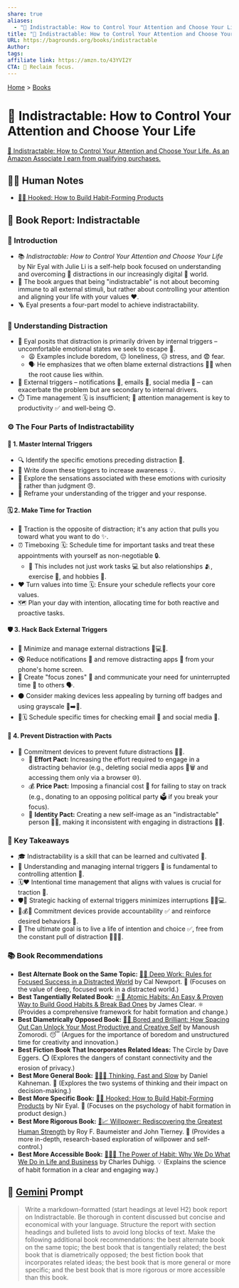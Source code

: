 ```yaml
---
share: true
aliases:
  - "🧘 Indistractable: How to Control Your Attention and Choose Your Life"
title: "🧘 Indistractable: How to Control Your Attention and Choose Your Life"
URL: https://bagrounds.org/books/indistractable
Author:
tags:
affiliate link: https://amzn.to/43YVI2Y
CTA: 🧠 Reclaim focus.
---
```

[Home](../index.md) > [Books](./index.md)  
# 🧘 Indistractable: How to Control Your Attention and Choose Your Life  
[🛒 Indistractable: How to Control Your Attention and Choose Your Life. As an Amazon Associate I earn from qualifying purchases.](https://amzn.to/43YVI2Y)  
  
## 📝🐒 Human Notes   
- [🎣📱 Hooked: How to Build Habit-Forming Products](./hooked-how-to-build-habit-forming-products.md)  
  
## 📖 Book Report: Indistractable  
  
### 🚀 Introduction  
  
* 📚 *Indistractable: How to Control Your Attention and Choose Your Life* by Nir Eyal with Julie Li is a self-help book focused on understanding and overcoming 🤯 distractions in our increasingly digital 📱 world.  
* 🎯 The book argues that being "indistractable" is not about becoming immune to all external stimuli, but rather about controlling your attention and aligning your life with your values ❤️.  
* 🪜 Eyal presents a four-part model to achieve indistractability.  
  
### 🤔 Understanding Distraction  
  
* 🧠 Eyal posits that distraction is primarily driven by internal triggers – uncomfortable emotional states we seek to escape 💨.  
    * 😩 Examples include boredom, 😔 loneliness, 😥 stress, and 😨 fear.  
    * 🗣️ He emphasizes that we often blame external distractions 🔔📱 when the root cause lies within.  
* 📱 External triggers – notifications 🔔, emails 📧, social media 📱 – can exacerbate the problem but are secondary to internal drivers.  
* ⏱️ Time management 🗓️ is insufficient; 🧘 attention management is key to productivity ✅ and well-being 😊.  
  
### ⚙️ The Four Parts of Indistractability  
  
#### 🧭 1. Master Internal Triggers  
  
* 🔍 Identify the specific emotions preceding distraction 🤔.  
* 📝 Write down these triggers to increase awareness 💡.  
* 🧘 Explore the sensations associated with these emotions with curiosity 🤔 rather than judgment 😠.  
* 🔄 Reframe your understanding of the trigger and your response.  
  
#### 🗓️ 2. Make Time for Traction  
  
* 🚀 Traction is the opposite of distraction; it's any action that pulls you toward what you want to do ✨.  
* ⏰ Timeboxing 🗓️: Schedule time for important tasks and treat these appointments with yourself as non-negotiable 🔒.  
    * 💼 This includes not just work tasks 💻 but also relationships 🫂, exercise 💪, and hobbies 🎨.  
* ❤️ Turn values into time 🗓️: Ensure your schedule reflects your core values.  
* 🗺️ Plan your day with intention, allocating time for both reactive and proactive tasks.  
  
#### 🛡️ 3. Hack Back External Triggers  
  
* 🚫 Minimize and manage external distractions 📱💻🔔.  
* 🔇 Reduce notifications 🔔 and remove distracting apps 📱 from your phone's home screen.  
* 🚧 Create "focus zones" 🧘 and communicate your need for uninterrupted time 🤫 to others 🗣️.  
* ⚫ Consider making devices less appealing by turning off badges and using grayscale 📱➡️📱.  
* 📧🗓️ Schedule specific times for checking email 📧 and social media 📱.  
  
#### 🛑 4. Prevent Distraction with Pacts  
  
* 🤝 Commitment devices to prevent future distractions 🚫📱.  
    * 💪 **Effort Pact:** Increasing the effort required to engage in a distracting behavior (e.g., deleting social media apps 📱🗑️ and accessing them only via a browser 🌐).  
    * 💰 **Price Pact:** Imposing a financial cost 💸 for failing to stay on track (e.g., donating to an opposing political party 🗳️ if you break your focus).  
    * 👤 **Identity Pact:** Creating a new self-image as an "indistractable" person 🧘👤, making it inconsistent with engaging in distractions 🚫📱.  
  
### 🔑 Key Takeaways  
  
* 🎓 Indistractability is a skill that can be learned and cultivated 🌱.  
* 🧠 Understanding and managing internal triggers 🤔 is fundamental to controlling attention 🧘.  
* 🗓️❤️ Intentional time management that aligns with values is crucial for traction 🚀.  
* 🛡️📱 Strategic hacking of external triggers minimizes interruptions 🚫🔔💻.  
* 🤝💰👤 Commitment devices provide accountability ✅ and reinforce desired behaviors 💪.  
* 🎯 The ultimate goal is to live a life of intention and choice ✅, free from the constant pull of distraction 🚫📱🔔.  
  
### 📚 Book Recommendations  
* **Best Alternate Book on the Same Topic:** [🤿💼 Deep Work: Rules for Focused Success in a Distracted World](./deep-work.md) by Cal Newport. 🧘 (Focuses on the value of deep, focused work in a distracted world.)  
* **Best Tangentially Related Book:** [⚛️🔄 Atomic Habits: An Easy & Proven Way to Build Good Habits & Break Bad Ones](./atomic-habits.md) by James Clear. ⚛️ (Provides a comprehensive framework for habit formation and change.)  
* **Best Diametrically Opposed Book:** [🥱🤓 Bored and Brilliant: How Spacing Out Can Unlock Your Most Productive and Creative Self](./bored-and-brilliant.md) by Manoush Zomorodi. 😴 (Argues for the importance of boredom and unstructured time for creativity and innovation.)  
* **Best Fiction Book That Incorporates Related Ideas:** The Circle by Dave Eggers. ⭕ (Explores the dangers of constant connectivity and the erosion of privacy.)  
* **Best More General Book:** [🤔🐇🐢 Thinking, Fast and Slow](./thinking-fast-and-slow.md) by Daniel Kahneman. 🧠 (Explores the two systems of thinking and their impact on decision-making.)  
* **Best More Specific Book:** [🎣📱 Hooked: How to Build Habit-Forming Products](./hooked-how-to-build-habit-forming-products.md) by Nir Eyal. 🎣 (Focuses on the psychology of habit formation in product design.)  
* **Best More Rigorous Book:** [💪📈 Willpower: Rediscovering the Greatest Human Strength](./willpower.md) by Roy F. Baumeister and John Tierney. 💪 (Provides a more in-depth, research-based exploration of willpower and self-control.)  
* **Best More Accessible Book:** [🔄🧠💪 The Power of Habit: Why We Do What We Do in Life and Business](./the-power-of-habit.md) by Charles Duhigg. 💡 (Explains the science of habit formation in a clear and engaging way.)  
  
## 💬 [Gemini](https://gemini.google.com) Prompt  
> Write a markdown-formatted (start headings at level H2) book report on Indistractable. Be thorough in content discussed but concise and economical with your language. Structure the report with section headings and bulleted lists to avoid long blocks of text. Make the following additional book recommendations: the best alternate book on the same topic; the best book that is tangentially related; the best book that is diametrically opposed; the best fiction book that incorporates related ideas; the best book that is more general or more specific; and the best book that is more rigorous or more accessible than this book.